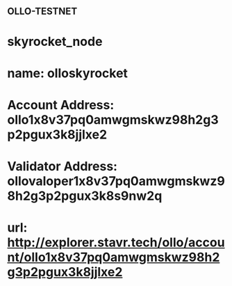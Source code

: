 ## OLLO-TESTNET

# skyrocket_node
# name: olloskyrocket
# Account Address: ollo1x8v37pq0amwgmskwz98h2g3p2pgux3k8jjlxe2
# Validator Address: ollovaloper1x8v37pq0amwgmskwz98h2g3p2pgux3k8s9nw2q 
# url: http://explorer.stavr.tech/ollo/account/ollo1x8v37pq0amwgmskwz98h2g3p2pgux3k8jjlxe2

